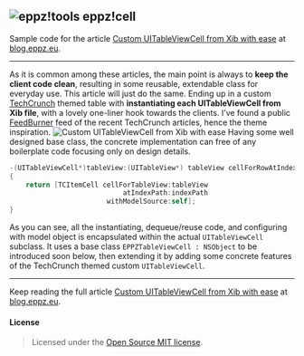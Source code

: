 ## ![eppz!tools](http://www.eppz.eu/beacons/eppz!cell.png) eppz!cell
Sample code for the article [Custom UITableViewCell from Xib with ease](http://eppz.eu/blog/custom-uitableviewcell-from-xib/) at [blog.eppz.eu](http://eppz.eu/blog).
- - -
As it is common among these articles, the main point is always to **keep the client code clean**, resulting in some reusable, extendable class for everyday use. This article will just do the same. Ending up in a custom [TechCrunch](http://www.techcrunch.com) themed table with **instantiating each UITableViewCell from Xib file**, with a lovely one-liner hook towards the clients. I’ve found a public [FeedBurner](http://feedburner.google.com) feed of the recent TechCrunch articles, hence the theme inspiration.
![Custom UITableViewCell from Xib with ease](http://eppz.eu/blog/wp-content/uploads/eppzcell_01.png)
Having some well designed base class, the concrete implementation can free of any boilerplate code focusing only on design details.
```Objective-C
-(UITableViewCell*)tableView:(UITableView*) tableView cellForRowAtIndexPath:(NSIndexPath*) indexPath
{
    return [TCItemCell cellForTableView:tableView
                            atIndexPath:indexPath
                        withModelSource:self];
}
```
As you can see, all the instantiating, dequeue/reuse code, and configuring with model object is encapsulated within the actual `UITableViewCell` subclass. It uses a base class `EPPZTableViewCell : NSObject` to be introduced soon below, then extending it by adding some concrete features of the TechCrunch themed custom `UITableViewCell`.
- - -
Keep reading the full article [Custom UITableViewCell from Xib with ease](http://eppz.eu/blog/custom-uitableviewcell-from-xib/) at [blog.eppz.eu](http://eppz.eu/blog).
#### License
> Licensed under the [Open Source MIT license](http://en.wikipedia.org/wiki/MIT_License).

